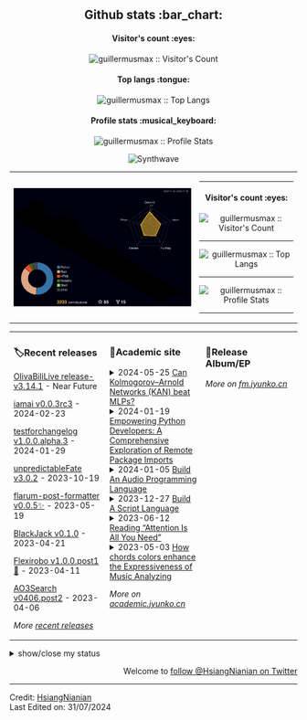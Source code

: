 <h2 align="center">Github stats :bar_chart:</h2>

<h4 align="center">Visitor's count :eyes:</h4>

<p align="center"><img src="https://profile-counter.glitch.me/{guillermusmax}/count.svg" alt="guillermusmax :: Visitor's Count" /></p>

<h4 align="center">Top langs :tongue:</h4>

<p align="center"><img src="https://github-readme-stats.vercel.app/api/top-langs/?username=guillermusmax&langs_count=10&theme=tokyonight&layout=compact" alt="guillermusmax :: Top Langs" /></p>

<h4 align="center">Profile stats :musical_keyboard:</h4>

<p align="center"><img src="https://github-readme-stats.vercel.app/api?username=guillermusmax&show_icons=true&theme=synthwave" alt="guillermusmax :: Profile Stats" /></p>

<p align="center"><img src="https://thumbs.gfycat.com/GoodnaturedFondGaur-size_restricted.gif" alt="Synthwave" height="300" width="500"></p>

<table style="border-color: transparent;" cellspacing=0 ><tr><td valign="center" width="60%">
  
<img width="900" align="center" src="https://github.com/HsiangNianian/HsiangNianian/blob/main/profile-3d-contrib/profile-night-rainbow.svg">

</td><td valign="top" width="33%">
<p align="right">

  ***
  <h4 align="center">Visitor's count :eyes:</h4>
<p align="center"><img src="https://profile-counter.glitch.me/{guillermusmax}/count.svg" alt="guillermusmax :: Visitor's Count" /></p>

  ***

  <p align="center"><img src="https://github-readme-stats.vercel.app/api/top-langs/?username=guillermusmax&langs_count=10&theme=tokyonight&layout=compact" alt="guillermusmax :: Top Langs" /></p>

  ***
  
 <p align="center"><img src="https://github-readme-stats.vercel.app/api?username=guillermusmax&show_icons=true&theme=synthwave" alt="guillermusmax :: Profile Stats" /></p>
  
  ***
  
</p>
</td></tr></table>

<table><tr><td valign="top" width="33%">
  
### 🏷Recent releases
<!-- recent_releases starts -->
[OlivaBiliLive release-v3.14.1](https://github.com/HsiangNianian/OlivaBiliLive/releases/tag/untagged-f4ec52c28bb501b84e5d) - Near Future

[iamai v0.0.3rc3](https://github.com/retrofor/iamai/releases/tag/v0.0.3rc3) - 2024-02-23

[testforchangelog v1.0.0.alpha.3](https://github.com/retrofor/testforchangelog/releases/tag/v1.0.0.alpha.3) - 2024-01-29

[unpredictableFate v3.0.2](https://github.com/HsiangNianian/unpredictableFate/releases/tag/v3.0.2) - 2023-10-19

[flarum-post-formatter v0.0.5✨](https://github.com/HsiangNianian/flarum-post-formatter/releases/tag/v0.0.5) - 2023-05-19

[BlackJack v0.1.0](https://github.com/HsiangNianian/BlackJack/releases/tag/v0.1.0) - 2023-04-21

[Flexirobo v1.0.0.post1 🎉](https://github.com/retrofor/Flexirobo/releases/tag/v1.0.0.post1) - 2023-04-11

[AO3Search v0406.post2](https://github.com/HsiangNianian/AO3Search/releases/tag/0406.post2) - 2023-04-06
<!-- recent_releases ends -->

_More [recent releases](https://github.com/HsiangNianian/HsiangNianian/blob/main/releases.md)_
</td><td valign="top" width="33%">

### 📰Academic site
<!-- blog starts -->
<details><summary>2024-05-25 <a href="https://academic.jyunko.cn/2024/05/25/Can-KAN-beat-MLPs">Can Kolmogorov–Arnold Networks (KAN) beat MLPs?</a></summary><p>Lately, it seems that the entire AI community has become about one and one thing only, LLMs. They are cool in their own way, but they are not the entire AI field. In all the LLMs and AI agent hype a paper like Kolmogorov–Arnold Networks is a breath of fresh air. This paper seems quite groundbreaking and might completely change the field. Rarely do we see papers challenging the fundamentals of AI, but this one seems to do it.</p></details>

<details><summary>2024-01-19 <a href="https://academic.jyunko.cn/2024/01/19/Empowering-Python-Developers-A-Comprehensive-Exploration-of-Remote-Package-Imports">Empowering Python Developers: A Comprehensive Exploration of Remote Package Imports</a></summary><p>In the expansive world of Python programming, the advent of remote package imports has emerged as a transformative and influential feature. This dynamic capability not only streamlines code management but also unlocks innovative avenues for collaboration and modular development. This blog post aims to delve deep into the significance of remote package imports, unravel the underlying mechanisms, and provide in-depth examples to illustrate their practical applications.</p></details>

<details><summary>2024-01-05 <a href="https://academic.jyunko.cn/2024/01/05/Build-An-Audio-Programming-Language">Build An Audio Programming Language</a></summary><p>aria</p></details>

<details><summary>2023-12-27 <a href="https://academic.jyunko.cn/2023/12/27/Build-A-Script-Language">Build A Script Language</a></summary><p>Poly-paradigm Scripting Interface</p></details>

<details><summary>2023-06-12 <a href="https://academic.jyunko.cn/2023/06/12/Reading-Attention-Is-All-You-Need">Reading “Attention Is All You Need”</a></summary><p>The dominant sequence transduction models are based on complex recurrent or convolutional neural networks that include an encoder and a decoder.</p></details>

<details><summary>2023-05-03 <a href="https://academic.jyunko.cn/2023/05/03/HccetEMA">How chords colors enhance the Expressiveness of Music Analyzing</a></summary><p>Music is an art form that conveys emotions through sound, melody, harmony, and other elements.In music composition, chords are an important musical element and a tool for expressing emotions and intentions. This article will explore how to better use chords to enhance the expressiveness of music from both acoustic and audience perspectives.</p></details>
<!-- blog ends -->

_More on [academic.jyunko.cn](https://academic.jyunko.cn/)_
</td><td valign="top" width="33%">

### 🎹Release Album/EP
<!-- fm starts -->

<!-- fm ends -->
  
_More on [fm.jyunko.cn](https://fm.jyunko.cn/)_
</td></tr></table>

<details close>
  <summary>show/close my status</summary>
  <img src="./github-metrics.svg">
  <img src="https://cr-skills-chart-widget.azurewebsites.net/api/api?username=HsiangNianian&skills=Vue,C%2B%2B,C%23,SCSS,Svelte&width=820">
  
</details>

<p align="right">Welcome to <a href="https://twitter.com/HsiangNianian">follow @HsiangNianian on Twitter<a></p>


------
Credit: [HsiangNianian](https://github.com/HsiangNianian)  
Last Edited on: 31/07/2024
